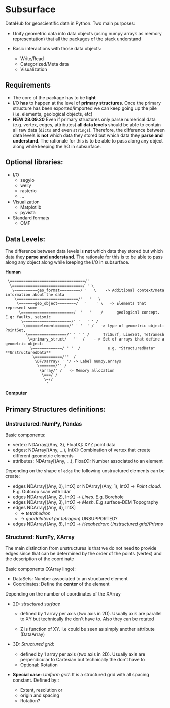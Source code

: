 # Subsurface

DataHub for geoscientific data in Python. Two main purposes:

+ Unify geometric data into data objects (using numpy arrays as memory representation) that all the packages of the stack understand

+ Basic interactions with those data objects:
    + Write/Read
    + Categorized/Meta data
    + Visualization

## Requirements

+ The core of the package has to be **light**
+ I/O **has** to happen at the level of **primary structures**. Once the primary structure has been exported/imported we can keep going up the pile (i.e. elements, geological objects, etc)
+ **NEW 28.09.20**  Even if primary structures only parse numerical data (e.g. vertex, edges, attributes) **all data levels** should be able to contain all raw data (`dicts` and even `strings`). Therefore, the difference between data levels is **not** which data they stored but which data they **parse and understand**. The rationale for this is to be able to pass along any object along while keeping the I/O in subsurface.

## Optional libraries:
+ I/O 
    + segyio
    + welly
    + rasterio
    + ...
+ Visualization
    + Matplotlib
    + pyvista
+ Standard formats
    + OMF

## Data Levels:

The difference between data levels is **not** which data they stored but which data they **parse and understand**. The rationale for this is to be able to pass along any object along while keeping the I/O in subsurface.

**Human**
                        
     \=================================/'  
      \===============================/ ' \
       \==========geo_format=========/ '   \    -> Additional context/meta information about the data
        \===========================/'   '   \     
         \=======geo_object========/   '    ' \   -> Elements that represent some 
          \=======================/  '   '    /      geological concept. E.g: faults, seismic
           \=====================/' '   ' ' /      
            \======element======/' ' '  ' /   -> type of geometric object: PointSet,
             \=================/' ' ' ' /      TriSurf, LineSet, Tetramesh
              \=primary_struct/   ''  /    - > Set of arrays that define a geometric object: 
               \=============/ ' '  /            e.g. *StructuredData* **UnstructuredData**
                \============/''  /  
                 \DF/Xarray/ ' '/ -> Label numpy.arrays
                  \=======/'' /
                   \array/' /   -> Memory allocation
                    \===/ /
                     \=//
                      '
**Computer**


## Primary Structures definitions:

### Unstructured: NumPy, Pandas
Basic components:

- vertex:  NDArray[(Any, 3), FloatX]: XYZ point data
- edges: NDArray[(Any, ...), IntX]: Combination of vertex that create different geometric elements
- attributes: NDArray[(Any, ...), FloatX]: Number associated to an element

Depending on the shape of `edge` the following unstructured elements can be create:
- edges NDArray[(Any, 0), IntX] or NDArray[(Any, 1), IntX] -> *Point cloud*. E.g. Outcrop scan with lidar 
- edges NDArray[(Any, 2), IntX] -> *Lines*. E.g. Borehole
- edges NDArray[(Any, 3), IntX] -> *Mesh*. E.g surface-DEM Topography
- edges NDArray[(Any, 4), IntX] 
    - -> *tetrahedron*
    - -> *quadrilateral (or tetragon)* UNSUPPORTED?
- edges NDArray[(Any, 8), IntX] -> *Hexahedron: Unstructured grid/Prisms*


### Structured: NumPy, XArray
The main distinction from unstructures is that we do not need to provide edges since that can be determined by the order of the points (vertex) and the description of the coordinate


Basic components (XArray lingo):
- DataSets: Number associated to an structured element
- Coordinates: Define the **center** of the element


Depending on the number of coordinates of the XArray

- 2D: *structured surface*
    - defined by 1 array per axis (two axis in 2D). Usually axis are parallel to XY  but technically the don't have to. Also they can be rotated
    
    - Z is function of XY. I.e could be seen as simply another attribute (DataArray)


- 3D: *Structured grid*:
    - defined by 1 array per axis (two axis in 2D). Usually axis are perpendicular to Cartesian but technically the don't have to
    - Optional: Rotation

- **Special case:** *Uniform grid*. It is a structured grid with all spacing constant. Defined by::
    
    - Extent, resolution or
    - origin and spacing
    - Rotation?